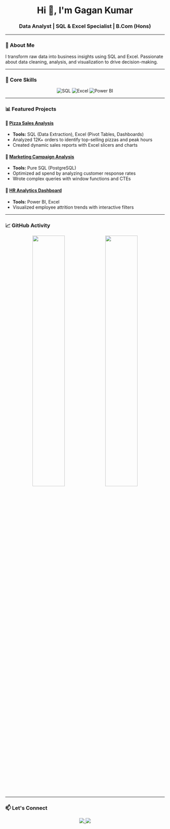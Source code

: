 <h1 align="center">Hi 👋, I'm Gagan Kumar</h1>
<h3 align="center">Data Analyst | SQL & Excel Specialist | B.Com (Hons)</h3>

---

### 🚀 About Me
I transform raw data into business insights using SQL and Excel. Passionate about data cleaning, analysis, and visualization to drive decision-making.

---

### 🔧 Core Skills
<p align="center">
  <img src="https://img.shields.io/badge/SQL-4479A1?style=for-the-badge&logo=postgresql&logoColor=white" alt="SQL"/>
  <img src="https://img.shields.io/badge/Excel-217346?style=for-the-badge&logo=microsoft-excel&logoColor=white" alt="Excel"/>
  <img src="https://img.shields.io/badge/PowerBI-F2C811?style=for-the-badge&logo=powerbi&logoColor=black" alt="Power BI"/>
</p>

---

### 📊 Featured Projects

#### 🍕 [Pizza Sales Analysis](https://github.com/Gagan4141)
- **Tools:** SQL (Data Extraction), Excel (Pivot Tables, Dashboards)
- Analyzed 12K+ orders to identify top-selling pizzas and peak hours
- Created dynamic sales reports with Excel slicers and charts

#### 🎯 [Marketing Campaign Analysis](https://github.com/Gagan4141)
- **Tools:** Pure SQL (PostgreSQL)
- Optimized ad spend by analyzing customer response rates
- Wrote complex queries with window functions and CTEs

#### 📑 [HR Analytics Dashboard](https://github.com/Gagan4141)
- **Tools:** Power BI, Excel
- Visualized employee attrition trends with interactive filters

---

### 📈 GitHub Activity
<p align="center">
  <img src="https://github-readme-stats.vercel.app/api?username=Gagan4141&show_icons=true&theme=radical" width="45%"/>
  <img src="https://github-readme-streak-stats.herokuapp.com/?user=Gagan4141&theme=dark" width="45%"/>
</p>

---

### 📫 Let's Connect
<p align="center">
  <a href="https://www.linkedin.com/in/gagan-kumar-801445191">
    <img src="https://img.shields.io/badge/LinkedIn-0077B5?style=for-the-badge&logo=linkedin&logoColor=white"/>
  </a>
  <a href="mailto:gag4kumar@gmail.com">
    <img src="https://img.shields.io/badge/Gmail-D14836?style=for-the-badge&logo=gmail&logoColor=white"/>
  </a>
</p>
